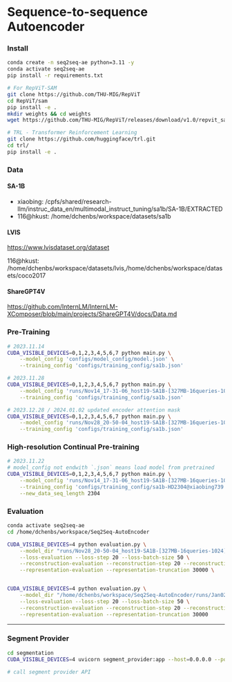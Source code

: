 # Sequence-to-sequence Autoencoder

### Install

```bash
conda create -n seq2seq-ae python=3.11 -y
conda activate seq2seq-ae
pip install -r requirements.txt
```

```bash
# For RepViT-SAM
git clone https://github.com/THU-MIG/RepViT
cd RepViT/sam
pip install -e .
mkdir weights && cd weights
wget https://github.com/THU-MIG/RepViT/releases/download/v1.0/repvit_sam.pt
```


```bash
# TRL - Transformer Reinforcement Learning
git clone https://github.com/huggingface/trl.git
cd trl/
pip install -e .
```

### Data

#### SA-1B

- xiaobing: /cpfs/shared/research-llm/instruc_data_en/multimodal_instruct_tuning/sa1b/SA-1B/EXTRACTED
- 116@hkust: /home/dchenbs/workspace/datasets/sa1b

#### LVIS

https://www.lvisdataset.org/dataset

116@hkust: /home/dchenbs/workspace/datasets/lvis,/home/dchenbs/workspace/datasets/coco2017

#### ShareGPT4V

https://github.com/InternLM/InternLM-XComposer/blob/main/projects/ShareGPT4V/docs/Data.md


### Pre-Training

```bash
# 2023.11.14
CUDA_VISIBLE_DEVICES=0,1,2,3,4,5,6,7 python main.py \
    --model_config 'configs/model_config/model.json' \
    --training_config 'configs/training_config/sa1b.json'
```


```bash
# 2023.11.28
CUDA_VISIBLE_DEVICES=0,1,2,3,4,5,6,7 python main.py \
    --model_config 'runs/Nov14_17-31-06_host19-SA1B-[327MB-16queries-1024]-[lr1e-05-bs16x1step-8gpu]/checkpoints/checkpoint_ep0_step1000k' \
    --training_config 'configs/training_config/sa1b.json'
```

```bash
# 2023.12.28 / 2024.01.02 updated encoder attention mask
CUDA_VISIBLE_DEVICES=0,1,2,3,4,5,6,7 python main.py \
    --model_config 'runs/Nov28_20-50-04_host19-SA1B-[327MB-16queries-1024]-[lr1e-05-bs16x1step-8gpu]/checkpoints/checkpoint_ep2_step3200k' \
    --training_config 'configs/training_config/sa1b.json'
```



### High-resolution Continual Pre-training

```bash
# 2023.11.22
# model_config not endwith `.json` means load model from pretrained
CUDA_VISIBLE_DEVICES=0,1,2,3,4,5,6,7 python main.py \
    --model_config 'runs/Nov14_17-31-06_host19-SA1B-[327MB-16queries-1024]-[lr1e-05-bs16x1step-8gpu]/checkpoints/checkpoint_ep0_step1000k' \
    --training_config 'configs/training_config/sa1b-HD2304@xiaobing739.json' \
    --new_data_seq_length 2304
```


### Evaluation

```bash
conda activate seq2seq-ae
cd /home/dchenbs/workspace/Seq2Seq-AutoEncoder

CUDA_VISIBLE_DEVICES=4 python evaluation.py \
    --model_dir "runs/Nov28_20-50-04_host19-SA1B-[327MB-16queries-1024]-[lr1e-05-bs16x1step-8gpu]/checkpoints/checkpoint_ep1_step3000k" \
    --loss-evaluation --loss-step 20 --loss-batch-size 50 \
    --reconstruction-evaluation --reconstruction-step 20 --reconstruction-batch-size 50 --reconstruction-num-visualization 100 \
    --representation-evaluation --representation-truncation 30000 \
```


```bash

CUDA_VISIBLE_DEVICES=4 python evaluation.py \
    --model_dir "/home/dchenbs/workspace/Seq2Seq-AutoEncoder/runs/Jan02_11-49-33_host19-SA1B-[327MB-16queries-1024]-[lr1e-05-bs16x1step-8gpu]/checkpoints/checkpoint_step600k" \
    --loss-evaluation --loss-step 20 --loss-batch-size 50 \
    --reconstruction-evaluation --reconstruction-step 20 --reconstruction-batch-size 50 --reconstruction-num-visualization 100 \
    --representation-evaluation --representation-truncation 30000  
```


---


### Segment Provider

```bash
cd segmentation
CUDA_VISIBLE_DEVICES=4 uvicorn segment_provider:app --host=0.0.0.0 --port=4000 --log-level=info
```

```python
# call segment provider API


```